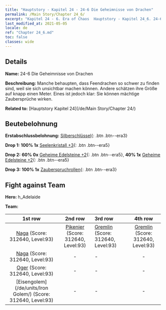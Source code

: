 ```yaml
---
title: "Hauptstory - Kapitel 24 - 24-6 Die Geheimnisse von Drachen"
permalink: /Main Story/Chapter 24_6/
excerpt: "Kapitel 24 - 6. Era of Chaos  Hauptstory - Kapitel 24_6. 24-6 Die Geheimnisse von Drachen"
last_modified_at: 2021-05-05
locale: de
ref: "Chapter 24_6.md"
toc: false
classes: wide
---
```


## Details

 **Name:** 24-6 Die Geheimnisse von Drachen

 **Beschreibung:** Manche behaupten, dass Feendrachen so schwer zu finden sind, weil sie sich unsichtbar machen können. Andere schätzen ihre Größe auf knapp einen Meter. Eines ist jedoch klar: Sie können mächtige Zaubersprüche wirken.

 **Related to:** [Hauptstory Kapitel 24](/de/Main Story/Chapter 24/)

## Beutebelohnung

 **Erstabschlussbelohnung:** [Silberschlüssel](/ItemsDE/con_693/){: .btn .btn--era3}

 **Drop 1:** **100% 1x** [Seelenkristall +3](/ItemsDE/mat_87/){: .btn .btn--era5}

 **Drop 2:** **60% 0x** [Geheime Edelsteine +2](/ItemsDE/mat_79/){: .btn .btn--era5}, **40% 1x** [Geheime Edelsteine +2](/ItemsDE/mat_79/){: .btn .btn--era5}

 **Drop 3:** **100% 1x** [Zauberspruchrollen](/ItemsDE/con_694/){: .btn .btn--era3}


## Fight against Team
 **Hero:** h_Adelaide

 **Team:**


  | 1st row | 2nd row | 3rd row | 4th row |
  |:----:|:----:|:----|:----:|
  | [Naga](/de/units/Naga/) (Score: 312640, Level:93)  | [Pikenier](/de/units/Pikeman/) (Score: 312640, Level:93)  | [Gremlin](/de/units/Gremlin/) (Score: 312640, Level:93)  | [Gremlin](/de/units/Gremlin/) (Score: 312640, Level:93)  |
  | [Naga](/de/units/Naga/) (Score: 312640, Level:93)  | - | - | - |
  | [Oger](/de/units/Ogre/) (Score: 312640, Level:93)  | - | - | - |
  | [Eisengolem](/de/units/Iron Golem/) (Score: 312640, Level:93)  | - | - | - |


